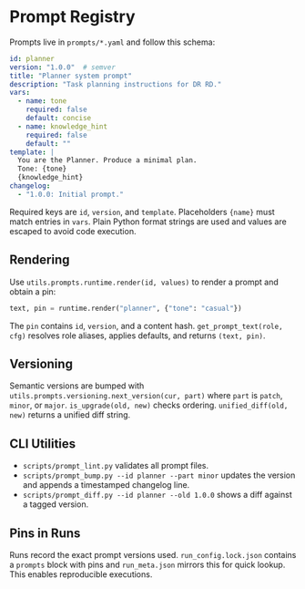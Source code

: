 # Prompt Registry

Prompts live in `prompts/*.yaml` and follow this schema:

```yaml
id: planner
version: "1.0.0"  # semver
title: "Planner system prompt"
description: "Task planning instructions for DR RD."
vars:
  - name: tone
    required: false
    default: concise
  - name: knowledge_hint
    required: false
    default: ""
template: |
  You are the Planner. Produce a minimal plan.
  Tone: {tone}
  {knowledge_hint}
changelog:
  - "1.0.0: Initial prompt."
```

Required keys are `id`, `version`, and `template`. Placeholders `{name}` must match entries in `vars`. Plain Python format strings are used and values are escaped to avoid code execution.

## Rendering

Use `utils.prompts.runtime.render(id, values)` to render a prompt and obtain a pin:

```python
text, pin = runtime.render("planner", {"tone": "casual"})
```

The `pin` contains `id`, `version`, and a content hash. `get_prompt_text(role, cfg)` resolves role aliases, applies defaults, and returns `(text, pin)`.

## Versioning

Semantic versions are bumped with `utils.prompts.versioning.next_version(cur, part)` where `part` is `patch`, `minor`, or `major`. `is_upgrade(old, new)` checks ordering. `unified_diff(old, new)` returns a unified diff string.

## CLI Utilities

- `scripts/prompt_lint.py` validates all prompt files.
- `scripts/prompt_bump.py --id planner --part minor` updates the version and appends a timestamped changelog line.
- `scripts/prompt_diff.py --id planner --old 1.0.0` shows a diff against a tagged version.

## Pins in Runs

Runs record the exact prompt versions used. `run_config.lock.json` contains a `prompts` block with pins and `run_meta.json` mirrors this for quick lookup. This enables reproducible executions.
